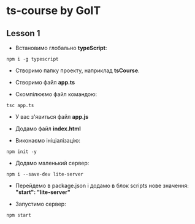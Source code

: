 # ts-course by GoIT

## Lesson 1

- Встановимо глобально **typeScript**:

`npm i -g typescript`

- Створимо папку проекту, наприклад **tsCourse**.

- Створимо файл **app.ts**

- Скомпілюємо файл командою:

`tsc app.ts`

- У вас з'явиться файл **app.js**

- Додамо файл **index.html**

- Виконаємо ініціалізацію:

`npm init -y`

- Додамо маленький сервер:

`npm i --save-dev lite-server`

- Перейдемо в package.json і додамо в блок scripts нове значення: **"start": "lite-server"**

- Запустимо сервер:

`npm start`
